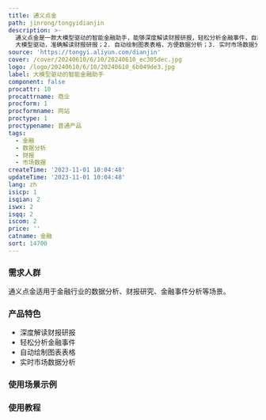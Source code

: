 ```yaml
---
title: 通义点金
path: jinrong/tongyidianjin
description: >-
  通义点金是一款大模型驱动的智能金融助手，能够深度解读财报研报，轻松分析金融事件，自动绘制图表表格，实时市场数据分析，助力用户对话金融世界。它具有以下优势：1.
  大模型驱动，准确解读财报研报；2. 自动绘制图表表格，方便数据分析；3. 实时市场数据分析，帮助用户了解金融事件。定价和定位请参考官方网站。
source: 'https://tongyi.aliyun.com/dianjin'
cover: /cover/20240610/6/10/20240610_ec305dec.jpg
logo: /logo/20240610/6/10/20240610_6b049de3.jpg
label: 大模型驱动的智能金融助手
component: false
procattr: 10
procattrname: 商业
procform: 1
procformname: 网站
proctype: 1
proctypename: 普通产品
tags:
  - 金融
  - 数据分析
  - 财报
  - 市场数据
createTime: '2023-11-01 10:04:48'
updateTime: '2023-11-01 10:04:48'
lang: zh
isicp: 1
isqian: 2
iswx: 2
isqq: 2
iscom: 2
price: ''
catname: 金融
sort: 14700
---
```




### 需求人群
通义点金适用于金融行业的数据分析、财报研究、金融事件分析等场景。

### 产品特色
* 深度解读财报研报
* 轻松分析金融事件
* 自动绘制图表表格
* 实时市场数据分析

### 使用场景示例


### 使用教程


  
